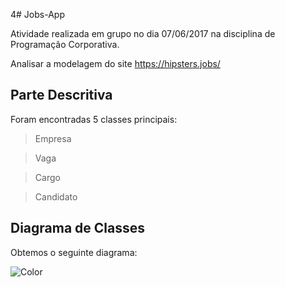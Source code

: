 4# Jobs-App

Atividade realizada em grupo no dia 07/06/2017 na disciplina de Programação Corporativa.

Analisar a modelagem  do site https://hipsters.jobs/

## Parte Descritiva
 
Foram encontradas 5 classes principais:
> Empresa

> Vaga

> Cargo

> Candidato

## Diagrama de Classes

Obtemos o seguinte diagrama:

![Color](http://i.imgur.com/c1JI0lA.png)

